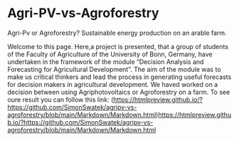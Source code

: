 # Agri-PV-vs-Agroforestry
Agri-Pv or Agroforestry? Sustainable energy production on an arable farm.

Welcome to this page. Here,a project is presented, that a group of students of the Faculty of Agriculture of the University of Bonn, Germany, have undertaken in the framework of the module “Decision Analysis and Forecasting for Agricultural Development”. The aim of the module was to make us critical thinkers and lead the process in generating useful forecasts for decision makers in agricultural development. We haved worked on a decision between using Agriphotovoltaics or Agroforestry on a farm. To see oure result you can follow this link: (https://htmlpreview.github.io/?https://github.com/SimonSwatek/agripv-vs-agroforestry/blob/main/Markdown/Markdown.html)https://htmlpreview.github.io/?https://github.com/SimonSwatek/agripv-vs-agroforestry/blob/main/Markdown/Markdown.html
